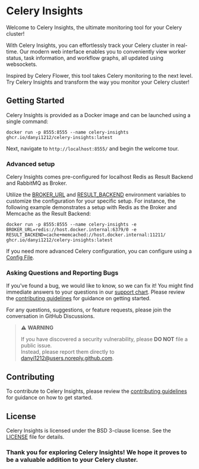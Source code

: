 # Celery Insights

Welcome to Celery Insights, the ultimate monitoring tool for your Celery cluster!

With Celery Insights, you can effortlessly track your Celery cluster in real-time. 
Our modern web interface enables you to conveniently view worker status, 
task information, and workflow graphs, all updated using websockets.

Inspired by Celery Flower, this tool takes Celery monitoring to the next level.  
Try Celery Insights and transform the way you monitor your Celery cluster!

## Getting Started

Celery Insights is provided as a Docker image and can be launched using a single command:
```shell
docker run -p 8555:8555 --name celery-insights ghcr.io/danyi1212/celery-insights:latest
```

Next, navigate to `http://localhost:8555/` and begin the welcome tour.

### Advanced setup
Celery Insights comes pre-configured for localhost Redis as Result Backend and RabbitMQ as Broker.

Utilize the [BROKER_URL](CONFIGURATION.md#brokerurl) and [RESULT_BACKEND](CONFIGURATION.md#resultbackend) environment variables to customize the
configuration for your specific setup.
For instance, the following example demonstrates a setup with Redis as the Broker and Memcache as the Result Backend:
```shell
docker run -p 8555:8555 --name celery-insights -e BROKER_URL=redis://host.docker.internal:6379/0 -e RESULT_BACKEND=cache+memcached://host.docker.internal:11211/ ghcr.io/danyi1212/celery-insights:latest
```
If you need more advanced Celery configuration, you can configure using a [Config File](CONFIGURATION.md#setup-with-config-file).

### Asking Questions and Reporting Bugs

If you've found a bug, we would like to know, so we can fix it!
You might find immediate answers to your questions in our [support chart](CONFIGURATION.md#support-chart).
Please review the [contributing guidelines](CONTRIBUTING.md) for guidance on getting started.

For any questions, suggestions, or feature requests, please join the conversation in GitHub Discussions.

> :warning: **WARNING**
>
> If you have discovered a security vulnerability, please **DO NOT** file a public issue.  
> Instead, please report them directly to danyi1212@users.noreply.github.com.

## Contributing

To contribute to Celery Insights, please review the [contributing guidelines](CONTRIBUTING.md) for guidance on how to
get started.

## License

Celery Insights is licensed under the BSD 3-clause license. See the [LICENSE](LICENSE) file for details.

### Thank you for exploring Celery Insights! We hope it proves to be a valuable addition to your Celery cluster.
